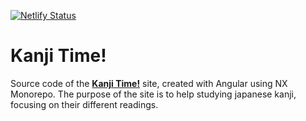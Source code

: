 [![Netlify Status](https://api.netlify.com/api/v1/badges/18a3626d-a3b4-4097-8cb3-a92993f6c35d/deploy-status)](https://app.netlify.com/sites/kanji-time/deploys)

# Kanji Time!

Source code of the [**Kanji Time!**](https://kanji-time.netlify.app) site, created with Angular using NX Monorepo. The purpose of the site is to help studying japanese kanji, focusing on their different readings.
